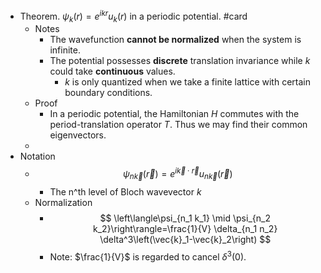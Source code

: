 - Theorem. $\psi_k(r)=e^{ikr}u_k(r)$ in a periodic potential. #card
	- Notes
		- The wavefunction **cannot be normalized** when the system is infinite.
		- The potential possesses **discrete** translation invariance while $k$ could take **continuous** values.
			- $k$ is only quantized when we take a finite lattice with certain boundary conditions.
	- Proof
		- In a periodic potential, the Hamiltonian $H$ commutes with the period-translation operator $T$. Thus we may find their common eigenvectors.
	-
- Notation
	- $$
	  \psi_{n \vec{k}}(\vec{r})=e^{i \vec{k} \cdot \vec{r}} u_{n \vec{k}}(\vec{r})
	  $$
		- The n^th level of Bloch wavevector $k$
	- Normalization
		- $$
		  \left\langle\psi_{n_1 k_1} \mid \psi_{n_2 k_2}\right\rangle=\frac{1}{V} \delta_{n_1 n_2} \delta^3\left(\vec{k}_1-\vec{k}_2\right)
		  $$
		- Note: $\frac{1}{V}$ is regarded to cancel $\delta^3(0)$.